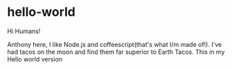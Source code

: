# hello-world
Hi Humans!

Anthony here, I like Node.js and coffeescript(that's what I/m made of!).
I've had tacos on the moon and find them far superior to Earth Tacos.
This in my Hello world version
